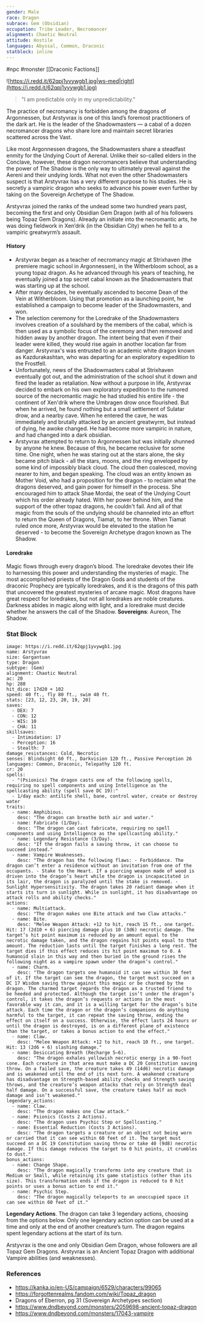 ```yaml
---
gender: Male
race: Dragon
subrace: Gem (Obsidian)
occupation: Tribe Leader, Necromancer
alignment: Chaotic Neutral
attitude: Hostile
languages: Abyssal, Common, Draconic
statblock: inline
---
```

 #npc #monster [[Draconic Factions]]

![https://i.redd.it/62qpj1yvywgb1.jpg|ws-med|right](https://i.redd.it/62qpj1yvywgb1.jpg)

>"I am predictable only in my unpredictability."

The practice of necromancy is forbidden among the dragons of Argonnessen, but Arstyvrax is one of this land’s foremost practitioners of the dark art. He is the leader of the Shadowmasters — a cabal of a dozen necromancer dragons who share lore and maintain secret libraries scattered across the Vast.

Like most Argonnessen dragons, the Shadowmasters share a steadfast enmity for the Undying Court of Aerenal. Unlike their so-called elders in the Conclave, however, these dragon necromancers believe that understanding the power of The Shadow is the only way to ultimately prevail against the Aereni and their undying lords. What not even the other Shadowmasters suspect is that Arstyvrax has a very different purpose to his studies. He is secretly a vampiric dragon who seeks to advance his power even further by taking on the Sovereign Archetype of The Shadow.

Arstyvrax joined the ranks of the undead some two hundred years past, becoming the first and only Obsidian Gem Dragon (with all of his followers being Topaz Gem Dragons). Already an initiate into the necromantic arts, he was doing fieldwork in Xen’drik (in the Obsidian City) when he fell to a vampiric greatwyrm’s assault.

#### History

* Arstyvrax began as a teacher of necromancy magic at Strixhaven (the premiere magic school in Argonnessen), in the Witherbloom school, as a young topaz dragon. As he advanced through his years of teaching, he eventually joined a top secret cabal known as the Shadowmasters that was starting up at the school.
* After many decades, he eventually ascended to become Dean of the Vein at Witherbloom. Using that promotion as a launching point, he established a campaign to become leader of the Shadowmasters, and won.
* The selection ceremony for the Loredrake of the Shadowmasters involves creation of a soulshard by the members of the cabal, which is then used as a symbolic focus of the ceremony and then removed and hidden away by another dragon. The intent being that even if their leader were killed, they would rise again in another location far from danger. Arstyvrax's was entrusted to an academic white dragon known as Kazdurakashtan, who was departing for an exploratory expedition to the Frostfell.
* Unfortunately, news of the Shadowmasters cabal at Strixhaven eventually got out, and the administration of the school shut it down and fired the leader as retaliation. Now without a purpose in life, Arstyvrax decided to embark on his own exploratory expedition to the rumored source of the necromantic magic he had studied his entire life - the continent of Xen'drik where the Umbragen drow once flourished. But when he arrived, he found nothing but a small settlement of Sulatar drow, and a nearby cave. When he entered the cave, he was immediately and brutally attacked by an ancient greatwyrm, but instead of dying, he awoke changed. He had become more vampiric in nature, and had changed into a dark obsidian.
* Arstyvrax attempted to return to Argonnessen but was initially shunned by anyone he knew. Because of this, he became reclusive for some time. One night, when he was staring out at the stars alone, the sky became pitch black - all the stars, moons, and the ring enveloped by some kind of impossibly black cloud. The cloud then coalesced, moving nearer to him, and began speaking. The cloud was an entity known as Mother Void, who had a proposition for the dragon - to reclaim what the dragons deserved, and gain power for himself in the process. She encouraged him to attack Shae Mordai, the seat of the Undying Court which his order already hated. With her power behind him, and the support of the other topaz dragons, he couldn't fail. And all of that magic from the souls of the undying should be channeled into an effort to return the Queen of Dragons, Tiamat, to her throne. When Tiamat ruled once more, Arstyvrax would be elevated to the station he deserved - to become the Sovereign Archetype dragon known as The Shadow.

#### Loredrake

Magic flows through every dragon’s blood. The loredrake devotes their life to harnessing this power and understanding the mysteries of magic. The most accomplished priests of the Dragon Gods and students of the draconic Prophecy are typically loredrakes, and it is the dragons of this path that uncovered the greatest mysteries of arcane magic. Most dragons have great respect for loredrakes, but not all loredrakes are noble creatures. Darkness abides in magic along with light, and a loredrake must decide whether he answers the call of the Shadow.
**Sovereigns**: Aureon, The Shadow.

### Stat Block

```statblock
image: https://i.redd.it/62qpj1yvywgb1.jpg
name: Arstyvrax
size: Gargantuan
type: Dragon
subtype: (Gem)
alignment: Chaotic Neutral
ac: 20
hp: 280
hit_dice: 17d20 + 102
speed: 40 ft., fly 80 ft., swim 40 ft.
stats: [23, 12, 23, 20, 19, 20]
saves:
  - DEX: 7
  - CON: 12
  - WIS: 10
  - CHA: 11
skillsaves:
  - Intimidation: 17
  - Perception: 16
  - Stealth: 7
damage_resistances: Cold, Necrotic
senses: Blindsight 60 ft., Darkvision 120 ft., Passive Perception 26
languages: Common, Draconic, Telepathy 120 ft.
cr: 20
spells:
  - "(Psionics) The dragon casts one of the following spells, requiring no spell components and using Intelligence as the spellcasting ability (spell save DC 19):"
  - 1/day each: antilife shell, bane, control water, create or destroy water
traits:
  - name: Amphibious.
    desc: "The dragon can breathe both air and water."
  - name: Fabricate (1/Day).
    desc: "The dragon can cast fabricate, requiring no spell components and using Intelligence as the spellcasting ability."
  - name: Legendary Resistance (3/Day).
    desc: "If the dragon fails a saving throw, it can choose to succeed instead."
  - name: Vampire Weaknesses.
    desc: "The dragon has the following flaws: - Forbiddance. The dragon can’t enter a residence without an invitation from one of the occupants. - Stake to the Heart. If a piercing weapon made of wood is driven into the dragon’s heart while the dragon is incapacitated in its lair, the dragon is paralyzed until the stake is removed. - Sunlight Hypersensitivity. The dragon takes 20 radiant damage when it starts its turn in sunlight. While in sunlight, it has disadvantage on attack rolls and ability checks."
actions:
  - name: Multiattack.
    desc: "The dragon makes one Bite attack and two Claw attacks."
  - name: Bite.
    desc: "Melee Weapon Attack: +12 to hit, reach 15 ft., one target. Hit: 17 (2d10 + 6) piercing damage plus 10 (3d6) necrotic damage. The target’s hit point maximum is reduced by an amount equal to the necrotic damage taken, and the dragon regains hit points equal to that amount. The reduction lasts until the target finishes a long rest. The target dies if this effect reduces its hit point maximum to 0. A humanoid slain in this way and then buried in the ground rises the following night as a vampire spawn under the dragon’s control."
  - name: Charm.
    desc: "The dragon targets one humanoid it can see within 30 feet of it. If the target can see the dragon, the target must succeed on a DC 17 Wisdom saving throw against this magic or be charmed by the dragon. The charmed target regards the dragon as a trusted friend to be heeded and protected. Although the target isn’t under the dragon’s control, it takes the dragon’s requests or actions in the most favorable way it can, and it is a willing target for the dragon’s bite attack. Each time the dragon or the dragon’s companions do anything harmful to the target, it can repeat the saving throw, ending the effect on itself on a success. Otherwise, the effect lasts 24 hours or until the dragon is destroyed, is on a different plane of existence than the target, or takes a bonus action to end the effect."
  - name: Claw.
    desc: "Melee Weapon Attack: +12 to hit, reach 10 ft., one target. Hit: 13 (2d6 + 6) slashing damage."
  - name: Desiccating Breath (Recharge 5–6).
    desc: "The dragon exhales yellowish necrotic energy in a 90-foot cone. Each creature in that area must make a DC 20 Constitution saving throw. On a failed save, the creature takes 49 (14d6) necrotic damage and is weakened until the end of its next turn. A weakened creature has disadvantage on Strength-based ability checks and Strength saving throws, and the creature’s weapon attacks that rely on Strength deal half damage. On a successful save, the creature takes half as much damage and isn’t weakened."
legendary_actions:
  - name: Claw.
    desc: "The dragon makes one Claw attack."
  - name: Psionics (Costs 2 Actions).
    desc: "The dragon uses Psychic Step or Spellcasting."
  - name: Essential Reduction (Costs 3 Actions).
    desc: "The dragon targets a creature or an object not being worn or carried that it can see within 60 feet of it. The target must succeed on a DC 19 Constitution saving throw or take 40 (9d8) necrotic damage. If this damage reduces the target to 0 hit points, it crumbles to dust."
bonus_actions:
  - name: Change Shape.
    desc: "The dragon magically transforms into any creature that is Medium or Small, while retaining its game statistics (other than its size). This transformation ends if the dragon is reduced to 0 hit points or uses a bonus action to end it."
  - name: Psychic Step.
    desc: "The dragon magically teleports to an unoccupied space it can see within 60 feet of it."
```

**Legendary Actions**. The dragon can take 3 legendary actions, choosing from the options below. Only one legendary action option can be used at a time and only at the end of another creature’s turn. The dragon regains spent legendary actions at the start of its turn.

Arstyvrax is the one and only Obsidian Gem Dragon, whose followers are all Topaz Gem Dragons. Arstyvrax is an Ancient Topaz Dragon with additional Vampire abilities (and weaknesses).

### References

* https://kanka.io/en-US/campaign/6529/characters/99065
* https://forgottenrealms.fandom.com/wiki/Topaz_dragon
* Dragons of Eberron, pg 31 (Sovereign Archetypes section)
* https://www.dndbeyond.com/monsters/2059698-ancient-topaz-dragon
* https://www.dndbeyond.com/monsters/17043-vampire
